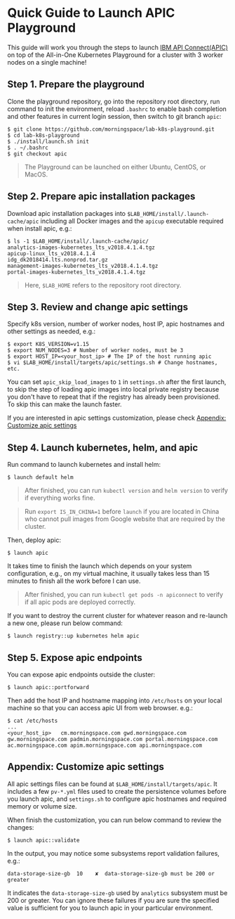 # Quick Guide to Launch APIC Playground

This guide will work you through the steps to launch [IBM API Connect(APIC)](https://www.ibm.com/support/knowledgecenter/en/SSMNED_2018/mapfiles/getting_started.html) on top of the All-in-One Kubernetes Playground for a cluster with 3 worker nodes on a single machine!

## Step 1. Prepare the playground

Clone the playground repository, go into the repository root directory, run command to init the environment, reload `.bashrc` to enable bash completion and other features in current login session, then switch to git branch `apic`:
```shell
$ git clone https://github.com/morningspace/lab-k8s-playground.git
$ cd lab-k8s-playground
$ ./install/launch.sh init
$ . ~/.bashrc
$ git checkout apic
```

> The Playground can be launched on either Ubuntu, CentOS, or MacOS.

## Step 2. Prepare apic installation packages

Download apic installation packages into `$LAB_HOME/install/.launch-cache/apic` including all Docker images and the `apicup` executable required when install apic, e.g.:
```shell
$ ls -1 $LAB_HOME/install/.launch-cache/apic/
analytics-images-kubernetes_lts_v2018.4.1.4.tgz
apicup-linux_lts_v2018.4.1.4
idg_dk2018414.lts.nonprod.tar.gz
management-images-kubernetes_lts_v2018.4.1.4.tgz
portal-images-kubernetes_lts_v2018.4.1.4.tgz
```

> Here, `$LAB_HOME` refers to the repository root directory.

## Step 3. Review and change apic settings

Specify k8s version, number of worker nodes, host IP, apic hostnames and other settings as needed, e.g.:
```shell
$ export K8S_VERSION=v1.15
$ export NUM_NODES=3 # Number of worker nodes, must be 3
$ export HOST_IP=<your_host_ip> # The IP of the host running apic
$ vi $LAB_HOME/install/targets/apic/settings.sh # Change hostnames, etc.
```

You can set `apic_skip_load_images` to `1` in `settings.sh` after the first launch, to skip the step of loading apic images into local private registry because you don't have to repeat that if the registry has already been provisioned. To skip this can make the launch faster.

If you are interested in apic settings customization, please check [Appendix: Customize apic settings](#appendix-customize-apic-settings)

## Step 4. Launch kubernetes, helm, and apic

Run command to launch kubernetes and install helm:
```shell
$ launch default helm
```

> After finished, you can run `kubectl version` and `helm version` to verify if everything works fine.

> Run `export IS_IN_CHINA=1` before `launch` if you are located in China who cannot pull images from Google website that are required by the cluster.

Then, deploy apic: 
```shell
$ launch apic
```

It takes time to finish the launch which depends on your system configuration, e.g., on my virtual machine, it usually takes less than 15 minutes to finish all the work before I can use.

> After finished, you can run `kubectl get pods -n apiconnect` to verify if all apic pods are deployed correctly.

If you want to destroy the current cluster for whatever reason and re-launch a new one, please run below command:
```shell
$ launch registry::up kubernetes helm apic
```

## Step 5. Expose apic endpoints

You can expose apic endpoints outside the cluster:
```shell
$ launch apic::portforward
```

Then add the host IP and hostname mapping into `/etc/hosts` on your local machine so that you can access apic UI from web browser. e.g.:
```shell
$ cat /etc/hosts
...
<your_host_ip>   cm.morningspace.com gwd.morningspace.com gw.morningspace.com padmin.morningspace.com portal.morningspace.com ac.morningspace.com apim.morningspace.com api.morningspace.com
```

## Appendix: Customize apic settings

All apic settings files can be found at `$LAB_HOME/install/targets/apic`. It includes a few `pv-*.yml` files used to create the persistence volumes before you launch apic, and `settings.sh` to configure apic hostnames and required memory or volume size.

When finish the customization, you can run below command to review the changes:
```shell
$ launch apic::validate
```

In the output, you may notice some subsystems report validation failures, e.g.:
```shell
data-storage-size-gb  10    ✘  data-storage-size-gb must be 200 or greater 
```

It indicates the `data-storage-size-gb` used by `analytics` subsystem must be 200 or greater. You can ignore these failures if you are sure the specified value is sufficient for you to launch apic in your particular environment.
